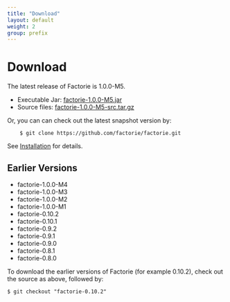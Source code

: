 ```yaml
---
title: "Download"
layout: default
weight: 2
group: prefix
---
```


Download
===

The latest release of Factorie is 1.0.0-M5.

- Executable Jar: [factorie-1.0.0-M5.jar](http://factorie.googlecode.com/files/factorie-1.0.0-M5.jar)
- Source files: [factorie-1.0.0-M5-src.tar.gz](http://factorie.googlecode.com/files/factorie-1.0.0-M5-src.tar.gz)

Or, you can can check out the latest snapshot version by:

```
    $ git clone https://github.com/factorie/factorie.git
```

See [Installation](installation.html) for details.

Earlier Versions
---

* factorie-1.0.0-M4
* factorie-1.0.0-M3
* factorie-1.0.0-M2
* factorie-1.0.0-M1
* factorie-0.10.2
* factorie-0.10.1
* factorie-0.9.2
* factorie-0.9.1
* factorie-0.9.0
* factorie-0.8.1
* factorie-0.8.0

To download the earlier versions of Factorie (for example 0.10.2), check out the source as above, followed by:

    $ git checkout "factorie-0.10.2"
